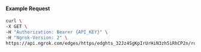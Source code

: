 <!-- Code generated for API Clients. DO NOT EDIT. -->

#### Example Request

```bash
curl \
-X GET \
-H "Authorization: Bearer {API_KEY}" \
-H "Ngrok-Version: 2" \
https://api.ngrok.com/edges/https/edghts_32Jz4SgKpIrUrHiN3zh5iRhCP2n/routes/edghtsrt_32Jz4VhQ556EVSJTu7RdnmEOHTv
```
